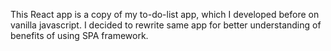 This React app is a copy of my to-do-list app, which I developed before on vanilla javascript. I decided to rewrite same app for better understanding of benefits of using SPA framework.
